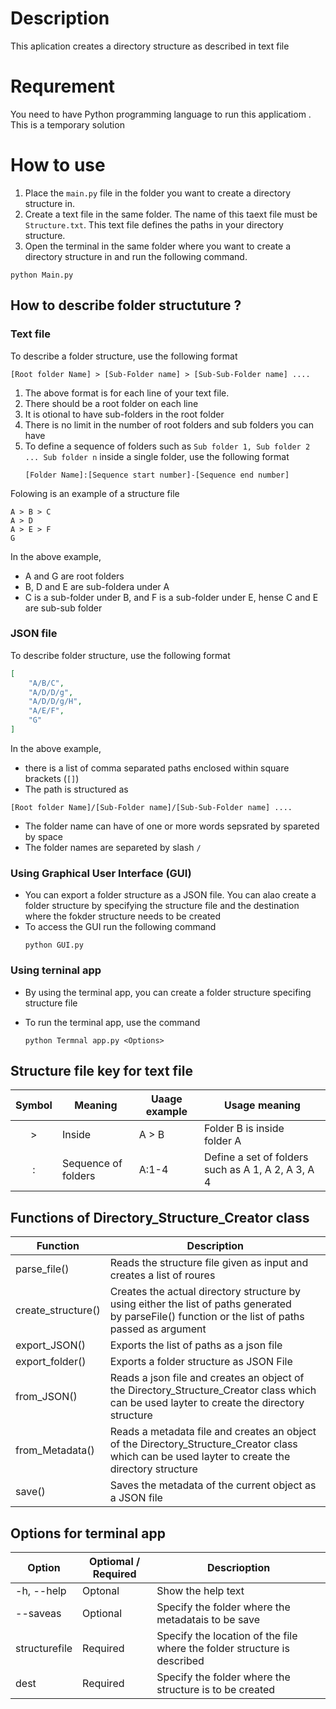 # Description

This aplication creates a directory structure as described in text file

# Requrement

You need to have Python programming language to run this applicatiom . This is a temporary solution

# How to use

1. Place the `main.py` file in the folder you want to create a directory structure in.
2. Create a text file in the same folder. The name of this taext file must be `Structure.txt`. This text file defines the paths in your directory structure.
3. Open the terminal in the same folder where you want to create a directory structure in and run the following command.

```
python Main.py
```

## How to describe folder structuture ?

### Text file

To describe a folder structure, use the following format

```
[Root folder Name] > [Sub-Folder name] > [Sub-Sub-Folder name] ....
```

1. The above format is for each line of your text file.
2. There should be a root folder on each line
3. It is otional to have sub-folders in the root folder
4. There is no limit in the number of root folders and sub folders you can have
5. To define a sequence of folders such as `Sub folder 1, Sub folder 2 ... Sub folder n` inside a single folder,  use the following format
   ```
   [Folder Name]:[Sequence start number]-[Sequence end number]
   ```

Folowing is an example of a structure file

```
A > B > C
A > D
A > E > F
G
```

In the above example,

* A and G are root folders
* B, D and E are sub-foldera under A
* C is a sub-folder under B, and F is a sub-folder under E, hense C and E are sub-sub folder

### JSON file

To describe folder structure, use the following format

```json
[
    "A/B/C",
    "A/D/D/g",
    "A/D/D/g/H",
    "A/E/F",
    "G"
]
```

In the above example,

* there is a list of comma separated paths enclosed within square brackets (`[]`)
* The path is structured as

```
[Root folder Name]/[Sub-Folder name]/[Sub-Sub-Folder name] ....
```

* The folder name can have of one or more words sepsrated by spareted by space
* The folder names are separeted by slash `/`

### Using Graphical User Interface (GUI)

* You can export a folder structure as a JSON file. You can alao create a folder structure by specifying the structure file and the destination where the fokder structure needs to be created
* To access the GUI run the following command
  ```
  python GUI.py
  ```

### Using terninal app

* By using the terminal app, you can create a folder structure specifing structure file
* To run the terminal app, use the command

  ```
  python Termnal app.py <Options>
  ```

## Structure file key for text file

| Symbol | Meaning             | Uaage example | Usage meaning                                        |
| :----: | ------------------- | ------------- | ---------------------------------------------------- |
|   >   | Inside              | A > B         | Folder B is inside folder A                         |
|   :   | Sequence of folders | A:1-4         | Define a set of folders such as A 1, A 2, A 3, A 4 |

## Functions of Directory_Structure_Creator class

| Function           | Description                                                                                                                                           |
| ------------------ | ----------------------------------------------------------------------------------------------------------------------------------------------------- |
| parse_file()       | Reads the structure file given as input and creates a list of roures                                                                                  |
| create_structure() | Creates the actual directory structure by using either the list of paths generated by parseFile() function or the list of paths passed as argument |
| export_JSON()      | Exports the list of paths as a json file                                                                                                              |
| export_folder()    | Exports a folder structure as JSON File                                                                                                               |
| from_JSON()        | Reads a json file and creates an object of the Directory_Structure_Creator class which can be used layter to create the directory structure          |
| from_Metadata()    | Reads a metadata file and creates an object of the Directory_Structure_Creator class which can be used layter to create the directory structure      |
| save()             | Saves the metadata of the current object as a JSON file                                                                                               |

## Options for terminal app

| Option        | Optiomal / Required | Descrioption                                                             |
| ------------- | ------------------- | ------------------------------------------------------------------------ |
| -h, --help    | Optonal             | Show the help text                                                       |
| --saveas      | Optional            | Specify the folder where the metadatais to be save                       |
| structurefile | Required            | Specify the location of the file where the folder structure is described |
| dest          | Required            | Specify the folder where the structure is to be created                  |
